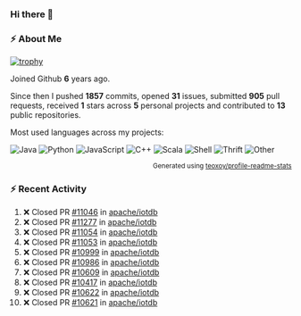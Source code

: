 ### Hi there 👋

### :zap: About Me

[![trophy](https://github-profile-trophy.vercel.app/?username=HTHou&theme=onedark)](https://github.com/ryo-ma/github-profile-trophy)
   
Joined Github **6** years ago.

Since then I pushed **1857** commits, opened **31** issues, submitted **905** pull requests, received **1** stars across **5** personal projects and contributed to **13** public repositories.

Most used languages across my projects:

![Java](https://img.shields.io/static/v1?style=flat-square&label=%E2%A0%80&color=555&labelColor=%23b07219&message=Java%EF%B8%B195.4%25)
![Python](https://img.shields.io/static/v1?style=flat-square&label=%E2%A0%80&color=555&labelColor=%233572A5&message=Python%EF%B8%B11.2%25)
![JavaScript](https://img.shields.io/static/v1?style=flat-square&label=%E2%A0%80&color=555&labelColor=%23f1e05a&message=JavaScript%EF%B8%B10.7%25)
![C++](https://img.shields.io/static/v1?style=flat-square&label=%E2%A0%80&color=555&labelColor=%23f34b7d&message=C%2B%2B%EF%B8%B10.5%25)
![Scala](https://img.shields.io/static/v1?style=flat-square&label=%E2%A0%80&color=555&labelColor=%23c22d40&message=Scala%EF%B8%B10.4%25)
![Shell](https://img.shields.io/static/v1?style=flat-square&label=%E2%A0%80&color=555&labelColor=%2389e051&message=Shell%EF%B8%B10.3%25)
![Thrift](https://img.shields.io/static/v1?style=flat-square&label=%E2%A0%80&color=555&labelColor=%23D12127&message=Thrift%EF%B8%B10.3%25)
![Other](https://img.shields.io/static/v1?style=flat-square&label=%E2%A0%80&color=555&labelColor=%23ededed&message=Other%EF%B8%B10.8%25)

<p align="right"><sub>Generated using <a href="https://github.com/marketplace/actions/profile-readme-stats">teoxoy/profile-readme-stats</a></sub></p>


<!--![](https://github.com/HTHou/HTHou/blob/output/github-contribution-grid-snake.svg)-->

<!--![Haonan Hou's github stats](https://github-readme-stats.vercel.app/api?username=HTHou&count_private=true&show_icons=true&theme=onedark)-->

<!--![Haonan Hou's wakatime stats](https://github-readme-stats.vercel.app/api/wakatime?username=HTHou&layout=compact&theme=onedark)-->

<!--![Top Langs](https://github-readme-stats.vercel.app/api/top-langs/?username=HTHou&theme=onedark&layout=compact)-->

### :zap: Recent Activity
<!--START_SECTION:activity-->
1. ❌ Closed PR [#11046](https://github.com/apache/iotdb/pull/11046) in [apache/iotdb](https://github.com/apache/iotdb)
2. ❌ Closed PR [#11277](https://github.com/apache/iotdb/pull/11277) in [apache/iotdb](https://github.com/apache/iotdb)
3. ❌ Closed PR [#11054](https://github.com/apache/iotdb/pull/11054) in [apache/iotdb](https://github.com/apache/iotdb)
4. ❌ Closed PR [#11053](https://github.com/apache/iotdb/pull/11053) in [apache/iotdb](https://github.com/apache/iotdb)
5. ❌ Closed PR [#10999](https://github.com/apache/iotdb/pull/10999) in [apache/iotdb](https://github.com/apache/iotdb)
6. ❌ Closed PR [#10986](https://github.com/apache/iotdb/pull/10986) in [apache/iotdb](https://github.com/apache/iotdb)
7. ❌ Closed PR [#10609](https://github.com/apache/iotdb/pull/10609) in [apache/iotdb](https://github.com/apache/iotdb)
8. ❌ Closed PR [#10417](https://github.com/apache/iotdb/pull/10417) in [apache/iotdb](https://github.com/apache/iotdb)
9. ❌ Closed PR [#10622](https://github.com/apache/iotdb/pull/10622) in [apache/iotdb](https://github.com/apache/iotdb)
10. ❌ Closed PR [#10621](https://github.com/apache/iotdb/pull/10621) in [apache/iotdb](https://github.com/apache/iotdb)
<!--END_SECTION:activity-->

<!--
**HTHou/HTHou** is a ✨ _special_ ✨ repository because its `README.md` (this file) appears on your GitHub profile.

Here are some ideas to get you started:

- 🔭 I’m currently working on ...
- 🌱 I’m currently learning ...
- 👯 I’m looking to collaborate on ...
- 🤔 I’m looking for help with ...
- 💬 Ask me about ...
- 📫 How to reach me: ...
- 😄 Pronouns: ...
- ⚡ Fun fact: ...
-->
